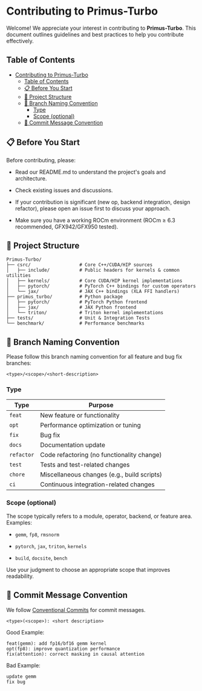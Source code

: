 # Contributing to Primus-Turbo

Welcome! We appreciate your interest in contributing to **Primus-Turbo**. This document outlines guidelines and best practices to help you contribute effectively.


## Table of Contents
- [Contributing to Primus-Turbo](#contributing-to-primus-turbo)
  - [Table of Contents](#table-of-contents)
  - [📋 Before You Start](#-before-you-start)
  - [📂 Project Structure](#-project-structure)
  - [🌿 Branch Naming Convention](#-branch-naming-convention)
    - [Type](#type)
    - [Scope (optional)](#scope-optional)
  - [📝 Commit Message Convention](#-commit-message-convention)



## 📋 Before You Start

Before contributing, please:

- Read our README.md to understand the project's goals and architecture.

- Check existing issues and discussions.

- If your contribution is significant (new op, backend integration, design refactor), please open an issue first to discuss your approach.

- Make sure you have a working ROCm environment (ROCm ≥ 6.3 recommended, GFX942/GFX950 tested).


## 📂 Project Structure
```
Primus-Turbo/
├── csrc/                  # Core C++/CUDA/HIP sources
│   ├── include/           # Public headers for kernels & common utilities
│   ├── kernels/           # Core CUDA/HIP kernel implementations
│   ├── pytorch/           # PyTorch C++ bindings for custom operators
│   └── jax/               # JAX C++ bindings (XLA FFI handlers)
├── primus_turbo/          # Python package
│   ├── pytorch/           # PyTorch Python frontend
│   ├── jax/               # JAX Python frontend
│   └── triton/            # Triton kernel implementations
├── tests/                 # Unit & Integration Tests
└── benchmark/             # Performance benchmarks
```


## 🌿 Branch Naming Convention
Please follow this branch naming convention for all feature and bug fix branches:
```
<type>/<scope>/<short-description>
```

### Type
| Type       | Purpose                                     |
| ---------- | ------------------------------------------- |
| `feat`     | New feature or functionality                |
| `opt`      | Performance optimization or tuning          |
| `fix`      | Bug fix                                     |
| `docs`     | Documentation update                        |
| `refactor` | Code refactoring (no functionality change)  |
| `test`     | Tests and test-related changes              |
| `chore`    | Miscellaneous changes (e.g., build scripts) |
| `ci`       | Continuous integration-related changes      |


### Scope (optional)
The scope typically refers to a module, operator, backend, or feature area. Examples:

- `gemm`, `fp8`, `rmsnorm`

- `pytorch`, `jax`, `triton`, `kernels`

- `build`, `docsite`, `bench`

Use your judgment to choose an appropriate scope that improves readability.


## 📝 Commit Message Convention
We follow [Conventional Commits](https://www.conventionalcommits.org/) for commit messages.
```
<type>(<scope>): <short description>
```
Good Example:
```
feat(gemm): add fp16/bf16 gemm kernel
opt(fp8): improve quantization performance
fix(attention): correct masking in causal attention
```
Bad Example:
```
update gemm
fix bug
```
